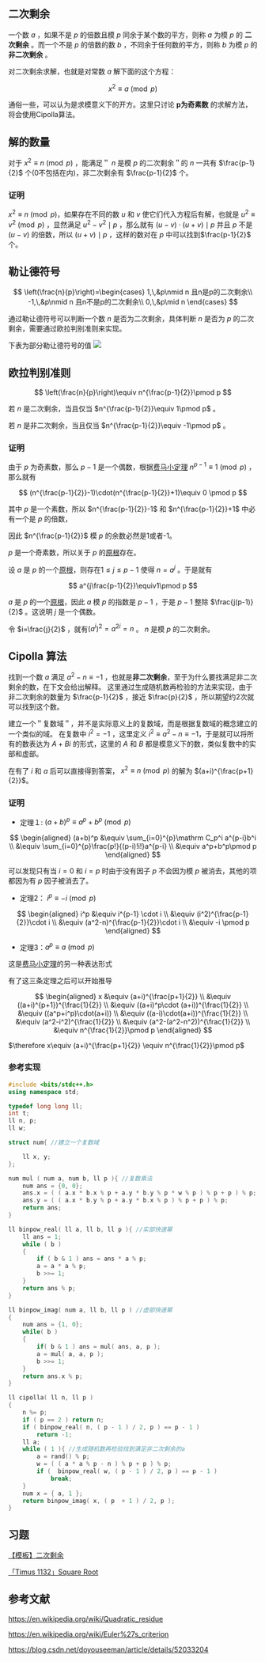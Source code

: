 ## 二次剩余

一个数 $a$ ，如果不是 $p$ 的倍数且模 $p$ 同余于某个数的平方，则称 $a$ 为模 $p$ 的 **二次剩余** 。而一个不是 $p$ 的倍数的数 $b$ ，不同余于任何数的平方，则称 $b$ 为模 $p$ 的 **非二次剩余** 。

对二次剩余求解，也就是对常数 $a$ 解下面的这个方程：

$$
x^2 \equiv a \pmod p
$$

通俗一些，可以认为是求模意义下的开方。这里只讨论 $\boldsymbol{p}$**为奇素数** 的求解方法，将会使用Cipolla算法。

## 解的数量

对于 $x^2 \equiv n \pmod p$ ，能满足＂ $n$ 是模 $p$ 的二次剩余＂的 $n$ 一共有 $\frac{p-1}{2}$ 个(0不包括在内)，非二次剩余有 $\frac{p-1}{2}$ 个。

### 证明
$x^2 \equiv n \pmod p$，如果存在不同的数 $u$ 和 $v$ 使它们代入方程后有解，也就是 $u^2 \equiv v^2\pmod p$ ，显然满足 $u^2-v^2\mid p$ ，那么就有 $(u-v)\cdot (u+v)\mid p$ 并且 $p$ 不是 $(u-v)$ 的倍数，所以 $(u+v)\mid p$ ，这样的数对在 $p$ 中可以找到$\frac{p-1}{2}$ 个。

## 勒让德符号

$$
\left(\frac{n}{p}\right)=\begin{cases}
1,\,&p\nmid n 且n是p的二次剩余\\
-1,\,&p\nmid n 且n不是p的二次剩余\\
0,\,&p\mid n
\end{cases}
$$

通过勒让德符号可以判断一个数 $n$ 是否为二次剩余，具体判断 $n$ 是否为 $p$ 的二次剩余，需要通过欧拉判别准则来实现。

下表为部分勒让德符号的值
![](./images/quad-residue.png)

## 欧拉判别准则

$$
\left(\frac{n}{p}\right)\equiv n^{\frac{p-1}{2}}\pmod p
$$

若 $n$ 是二次剩余，当且仅当 $n^{\frac{p-1}{2}}\equiv 1\pmod p$ 。

若 $n$ 是非二次剩余，当且仅当 $n^{\frac{p-1}{2}}\equiv -1\pmod p$ 。

### 证明

由于 $p$ 为奇素数，那么 $p-1$ 是一个偶数，根据[费马小定理](./fermat.md) $n^{p - 1} \equiv 1 \pmod{p}$ ，那么就有

$$
(n^{\frac{p-1}{2}}-1)\cdot(n^{\frac{p-1}{2}}+1)\equiv 0 \pmod p
$$

其中 $p$ 是一个素数，所以 $n^{\frac{p-1}{2}}-1$ 和 $n^{\frac{p-1}{2}}+1$ 中必有一个是 $p$ 的倍数，

因此 $n^{\frac{p-1}{2}}$ 模 $p$ 的余数必然是1或者-1。

$p$ 是一个奇素数，所以关于 $p$ 的[原根](./primitive-root.md)存在。

设 $a$ 是 $p$ 的一个[原根](./primitive-root.md)，则存在$1 \leqslant j \leqslant p-1$ 使得 $n=a^j$ 。于是就有

$$
a^{j\frac{p-1}{2}}\equiv1\pmod p
$$

$a$ 是 $p$ 的一个[原根](./primitive-root.md)，因此 $a$ 模 $p$ 的指数是 $p-1$ ，于是 $p-1$ 整除 $\frac{j(p-1)}{2}$ 。这说明 $j$ 是一个偶数。

令 $i=\frac{j}{2}$ ，就有$(a^i)^2=a^{2i}=n$ 。 $n$ 是模 $p$ 的二次剩余。


## Cipolla 算法

找到一个数 $a$ 满足 $a^2-n\equiv-1$ ，也就是**非二次剩余**，至于为什么要找满足非二次剩余的数，在下文会给出解释。
这里通过生成随机数再检验的方法来实现，由于非二次剩余的数量为 $\frac{p-1}{2}$ ，接近 $\frac{p}{2}$ ，所以期望约2次就可以找到这个数。

建立一个＂复数域＂，并不是实际意义上的复数域，而是根据复数域的概念建立的一个类似的域。
在复数中 $i^2=-1$ ，这里定义 $i^2\equiv a^2-n\equiv-1$，于是就可以将所有的数表达为 $A+Bi$ 的形式，这里的 $A$ 和 $B$ 都是模意义下的数，类似复数中的实部和虚部。

在有了 $i$ 和 $a$ 后可以直接得到答案， $x^2\equiv n\pmod p$ 的解为 $(a+i)^{\frac{p+1}{2}}$。

### 证明
- 定理１: $(a+b)^p\equiv a^p+b^p\pmod p$

$$
\begin{aligned}
(a+b)^p &\equiv \sum_{i=0}^{p}\mathrm C_p^i a^{p-i}b^i \\
&\equiv \sum_{i=0}^{p}\frac{p!}{(p-i)!i!}a^{p-i} \\
&\equiv a^p+b^p\pmod p
\end{aligned}
$$

可以发现只有当 $i=0$ 和 $i=p$ 时由于没有因子 $p$ 不会因为模 $p$ 被消去，其他的项都因为有 $p$ 因子被消去了。

- 定理2： $i^p\equiv -i\pmod p$

$$
\begin{aligned}
i^p &\equiv i^{p-1} \cdot i \\
&\equiv (i^2)^{\frac{p-1}{2}}\cdot i \\
&\equiv (a^2-n)^{\frac{p-1}{2}}\cdot i \\
&\equiv -i \pmod p
\end{aligned}
$$

- 定理3：$a^p\equiv a \pmod p$

这是[费马小定理](./fermat.md)的另一种表达形式

有了这三条定理之后可以开始推导

$$
\begin{aligned}
x &\equiv (a+i)^{\frac{p+1}{2}} \\
&\equiv ((a+i)^{p+1})^{\frac{1}{2}} \\
&\equiv ((a+i)^p\cdot (a+i))^{\frac{1}{2}} \\
&\equiv ((a^p+i^p)\cdot(a+i)) \\
&\equiv ((a-i)\cdot(a+i))^{\frac{1}{2}} \\
&\equiv (a^2-i^2)^{\frac{1}{2}} \\
&\equiv (a^2-(a^2-n^2))^{\frac{1}{2}} \\
&\equiv n^{\frac{1}{2}}\pmod p
\end{aligned}
$$

$\therefore x\equiv (a+i)^{\frac{p+1}{2}} \equiv n^{\frac{1}{2}}\pmod p$ 
### 参考实现

```c++
#include <bits/stdc++.h>
using namespace std;

typedef long long ll;
int t;
ll n, p;
ll w;

struct num{ //建立一个复数域

    ll x, y;
};

num mul ( num a, num b, ll p ){ //复数乘法
    num ans = {0, 0};
    ans.x = ( ( a.x * b.x % p + a.y * b.y % p * w % p ) % p + p ) % p;
    ans.y = ( ( a.x * b.y % p + a.y * b.x % p ) % p + p ) % p;
    return ans;
}

ll binpow_real( ll a, ll b, ll p ){ //实部快速幂
    ll ans = 1;
    while ( b )
    {
        if ( b & 1 ) ans = ans * a % p;
        a = a * a % p;
        b >>= 1;
    }
    return ans % p;
}

ll binpow_imag( num a, ll b, ll p ) //虚部快速幂
{
    num ans = {1, 0};
    while( b )
    {
		if( b & 1 ) ans = mul( ans, a, p );
		a = mul( a, a, p );
		b >>= 1;
	}
    return ans.x % p;
}

ll cipolla( ll n, ll p )
{
    n %= p;
    if ( p == 2 ) return n;
    if ( binpow_real( n, ( p - 1 ) / 2, p ) == p - 1 )
        return -1;
    ll a;
    while ( 1 ){ //生成随机数再检验找到满足非二次剩余的a
        a = rand() % p;
        w = ( ( a * a % p - n ) % p + p ) % p;
        if (  binpow_real( w, ( p - 1 ) / 2, p ) == p - 1 )
            break;
    }
    num x = { a, 1 };
    return binpow_imag( x, ( p  + 1 ) / 2, p );
}
```

## 习题

[【模板】二次剩余](https://www.luogu.com.cn/problem/P5491)

[「Timus 1132」Square Root](https://acm.timus.ru/problem.aspx?space=1&num=1132)

## 参考文献

https://en.wikipedia.org/wiki/Quadratic_residue

https://en.wikipedia.org/wiki/Euler%27s_criterion

https://blog.csdn.net/doyouseeman/article/details/52033204


